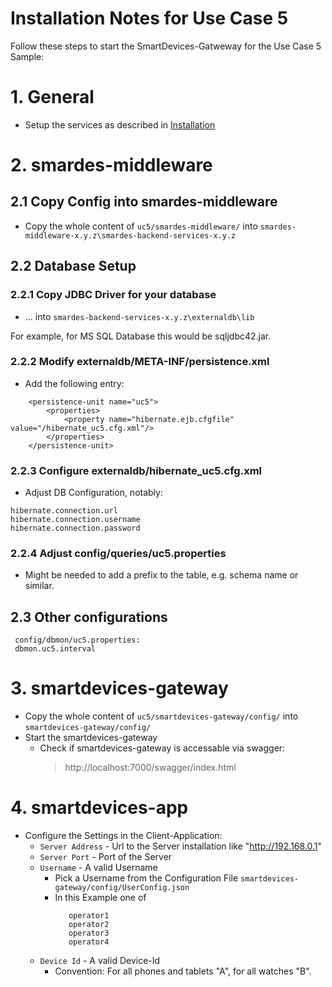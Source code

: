 # Installation Notes for Use Case 5
Follow these steps to start the SmartDevices-Gatweway for the Use Case 5 Sample:

# 1. General

 * Setup the services as described in [Installation](../../installation.md)

# 2. smardes-middleware

## 2.1  Copy Config into smardes-middleware

* Copy the whole content of `uc5/smardes-middleware/` into `smardes-middleware-x.y.z\smardes-backend-services-x.y.z`

## 2.2 Database Setup

### 2.2.1 Copy JDBC Driver for your database

* ... into `smardes-backend-services-x.y.z\externaldb\lib`

For example, for MS SQL Database this would be sqljdbc42.jar.

### 2.2.2 Modify externaldb/META-INF/persistence.xml

   * Add the following entry:
```
	<persistence-unit name="uc5">
		<properties>
			<property name="hibernate.ejb.cfgfile" value="/hibernate_uc5.cfg.xml"/>
		</properties>
	</persistence-unit>
```

### 2.2.3 Configure externaldb/hibernate_uc5.cfg.xml

   * Adjust DB Configuration, notably:
   ```
   hibernate.connection.url
   hibernate.connection.username
   hibernate.connection.password
   ```

### 2.2.4 Adjust config/queries/uc5.properties

   * Might be needed to add a prefix to the table, e.g. schema name or similar.


## 2.3 Other configurations

```
 config/dbmon/uc5.properties:
 dbmon.uc5.interval
```

# 3. smartdevices-gateway

  * Copy the whole content of `uc5/smartdevices-gateway/config/` into `smartdevices-gateway/config/`
  * Start the smartdevices-gateway
    * Check if smartdevices-gateway is accessable via swagger:
         > http://localhost:7000/swagger/index.html

# 4. smartdevices-app

  * Configure the Settings in the Client-Application:
    * `Server Address` - Url to the Server installation like "http://192.168.0.1"
    * `Server Port` - Port of the Server
    * `Username` - A valid Username
      * Pick a Username from the Configuration File `smartdevices-gateway/config/UserConfig.json`
      * In this Example one of
         ```
            operator1
            operator2
            operator3
            operator4
         ```
    * `Device Id` - A valid Device-Id
      * Convention: For all phones and tablets "A", for all watches "B".
